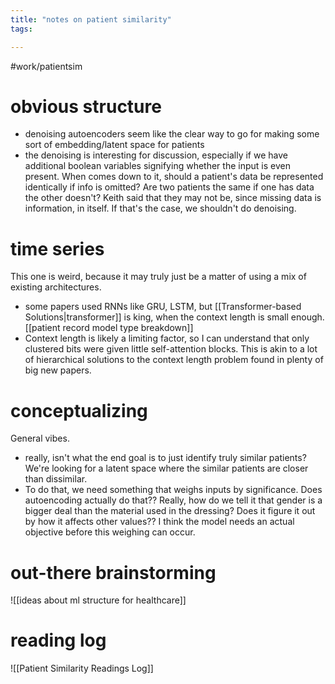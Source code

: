 ```yaml
---
title: "notes on patient similarity"
tags:

---
```

#work/patientsim 

# obvious structure
- denoising autoencoders seem like the clear way to go for making some sort of embedding/latent space for patients
- the denoising is interesting for discussion, especially if we have additional boolean variables signifying whether the input is even present. When comes down to it, should a patient's data be represented identically if info is omitted? Are two patients the same if one has data the other doesn't? Keith said that they may not be, since missing data is information, in itself. If that's the case, we shouldn't do denoising. 

# time series
This one is weird, because it may truly just be a matter of using a mix of existing architectures.
- some papers used RNNs like GRU, LSTM, but [[Transformer-based Solutions|transformer]] is king, when the context length is small enough. [[patient record model type breakdown]]
- Context length is likely a limiting factor, so I can understand that only clustered bits were given little self-attention blocks. This is akin to a lot of hierarchical solutions to the context length problem found in plenty of big new papers. 

# conceptualizing
General vibes.

- really, isn't what the end goal is to just identify truly similar patients? We're looking for a latent space where the similar patients are closer than dissimilar. 
- To do that, we need something that weighs inputs by significance. Does autoencoding actually do that?? Really, how do we tell it that gender is a bigger deal than the material used in the dressing? Does it figure it out by how it affects other values?? I think the model needs an actual objective before this weighing can occur. 

# out-there brainstorming
![[ideas about ml structure for healthcare]]
# reading log

![[Patient Similarity Readings Log]]